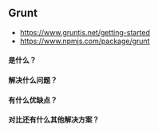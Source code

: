 ## Grunt
- https://www.gruntjs.net/getting-started
- https://www.npmjs.com/package/grunt

#### 是什么？


#### 解决什么问题？


#### 有什么优缺点？


#### 对比还有什么其他解决方案？
